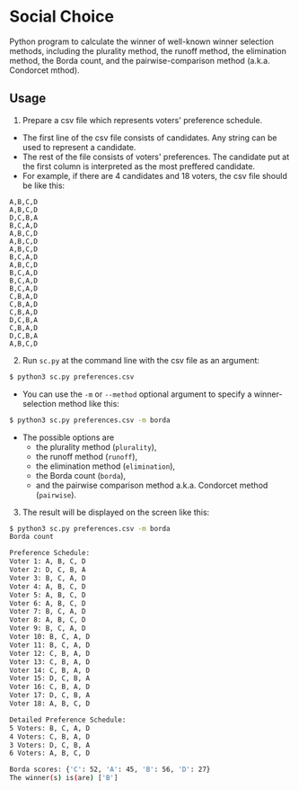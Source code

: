 Social Choice
=============

Python program to calculate the winner of
well-known winner selection methods,
including the plurality method, the runoff method,
the elimination method, the Borda count, and
the pairwise-comparison method (a.k.a. Condorcet mthod).

Usage
-----

1. Prepare a csv file which represents voters' preference schedule.
  * The first line of the csv file consists of candidates.
    Any string can be used to represent a candidate.
  * The rest of the file consists of voters' preferences.
    The candidate put at the first column is interpreted as the most preffered candidate.
  * For example, if there are 4 candidates and 18 voters, the csv file
    should be like this:
  ```
A,B,C,D
A,B,C,D
D,C,B,A
B,C,A,D
A,B,C,D
A,B,C,D
A,B,C,D
B,C,A,D
A,B,C,D
B,C,A,D
B,C,A,D
B,C,A,D
C,B,A,D
C,B,A,D
C,B,A,D
D,C,B,A
C,B,A,D
D,C,B,A
A,B,C,D
```
2. Run ```sc.py``` at the command line with the csv file as an argument:
  ```bash
$ python3 sc.py preferences.csv
```
  * You can use the ```-m``` or ```--method``` optional argument to specify a
    winner-selection method like this:
  ```bash
$ python3 sc.py preferences.csv -m borda
```
  * The possible options are
    * the plurality method (```plurality```),
    * the runoff method (```runoff```),
    * the elimination method (```elimination```),
    * the Borda count (```borda```),
    * and the pairwise comparison method a.k.a. Condorcet method (```pairwise```).
3. The result will be displayed on the screen like this:
  ```bash
$ python3 sc.py preferences.csv -m borda
Borda count

Preference Schedule:
Voter 1: A, B, C, D
Voter 2: D, C, B, A
Voter 3: B, C, A, D
Voter 4: A, B, C, D
Voter 5: A, B, C, D
Voter 6: A, B, C, D
Voter 7: B, C, A, D
Voter 8: A, B, C, D
Voter 9: B, C, A, D
Voter 10: B, C, A, D
Voter 11: B, C, A, D
Voter 12: C, B, A, D
Voter 13: C, B, A, D
Voter 14: C, B, A, D
Voter 15: D, C, B, A
Voter 16: C, B, A, D
Voter 17: D, C, B, A
Voter 18: A, B, C, D

Detailed Preference Schedule:
5 Voters: B, C, A, D
4 Voters: C, B, A, D
3 Voters: D, C, B, A
6 Voters: A, B, C, D

Borda scores: {'C': 52, 'A': 45, 'B': 56, 'D': 27}
The winner(s) is(are) ['B']
```
